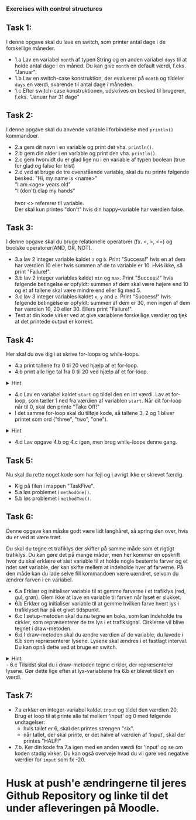 ### Exercises with control structures

## Task 1: 
I denne opgave skal du lave en switch, som printer antal dage i de forskellige måneder.
- 1.a Lav en variabel `month` af typen String og en anden variabel `days` til at holde antal dage i en måned.
Du kan give `month` en default værdi, f.eks. "Januar".
- 1.b Lav en switch-case konstruktion, der evaluerer på `month` og tildeler `days` en værdi, svarende til antal dage i måneden.
- 1.c Efter switch-case konstruktionen, udskrives en besked til brugeren, f.eks. "Januar har 31 dage"

## Task 2: 
I denne opgave skal du anvende variable i forbindelse med <code>println()</code> kommandoer.
- 2.a gem dit navn i en variable og print det vha. <code>println()</code>.
- 2.b gem din alder i en variable og print den vha. <code>println()</code>.
- 2.c gem hvorvidt du er glad lige nu i en variable af typen boolean (true for glad og false for trist) 
- 2.d ved at bruge de tre ovenstående variable, skal du nu printe følgende besked:
    "Hi, my name is \<name\>" <br />
    "I am \<age\> years old" <br />
    "I (don't) clap my hands" <br />
                                <br />
    hvor \<\> refererer til variable. <br />
    Der skal kun printes "don't" hvis din happy-variable har værdien false. <br />
                                
## Task 3:
I denne opgave skal du bruge relationelle operatorer (fx. <, >, <=) og boolske operatorer(AND, OR, NOT).

- 3.a lav 2 integer variable kaldet `a` og `b`. Print "Success!" hvis en af dem har værdien 10 eller hvis summen af de to variable er 10. Hvis ikke, så print "Failure!".
- 3.b lav 2 integer variables kaldet `min` og `max`. Print "Success!" hvis følgende betingelse er opfyldt: summen af dem skal være højere end 10 og et af tallene skal være mindre end eller lig med 5.
- 3.c lav 3 integer variables kaldet `x`, `y` and `z`. Print "Success!" hvis følgende betingelse er opfyldt: summen af dem er 30, men ingen af dem har værdien 10, 20 eller 30. Ellers print "Failure!".
- Test at din kode virker ved at give variablene forskellige værdier og tjek at det printede output er korrekt. 

 

## Task 4: 
Her skal du øve dig i at skrive for-loops og while-loops. 
- 4.a print tallene fra 0 til 20 ved hjælp af et for-loop.
- 4.b print alle lige tal fra 0 til 20 ved hjælp af et for-loop. 
<details>
        <summary>
           Hint
        </summary>
        google 'java modulus even number'
    </details>  

- 4.c Lav en variabel kaldet `start` og tildel den en int værdi. Lav et for-loop, som tæller 1 ned fra værdien af variablen `start`. Når dit for-loop når til 0, skal den printe "Take Off!"
- I det samme for-loop skal du tilføje kode, så tallene 3, 2 og 1 bliver printet som ord ("three", "two", "one").

<details>
        <summary>
           Hint
        </summary>
<code>
String counterAsString=""; <br>
switch(i){ <br>
   case 3: counterAsString = "three" <br>
   ...
}    
</code>code>
</details> 

- 4.d Lav opgave 4.b og 4.c igen, men brug while-loops denne gang. 


## Task 5: 
Nu skal du rette noget kode som har fejl og i øvrigt ikke er skrevet færdig.

- Kig på filen i mappen "TaskFive". 
- 5.a løs problemet i <code>methodOne()</code>.
- 5.b løs problemet i <code>methodTwo()</code>.

## Task 6: 
Denne opgave kan måske godt være lidt langhåret, så spring den over, hvis du er ved at være træt. 

Du skal du tegne et trafiklys der skifter på samme måde som et rigtigt trafiklys. 
Du kan gøre det på mange måder, men her kommer en opskrift hvor du skal erklære et sæt variable til at holde nogle bestemte farver og et ndet sæt variable, der kan skifte mellem at indeholde hver af farverne. 
På den måde kan du lade selve fill kommandoen være uændret, selvom du ændrer farven i en variabel. 

- 6.a Erklær og initialiser variable til at gemme farverne i et trafiklys (red, gul, grøn). Glem ikke at lave en variable til farven når lyset er slukket.
- 6.b Erklær og initialiser variable til at gemme hvilken farve hvert lys i trafiklyset har på et givet tidspunkt. 
- 6.c I setup-metoden skal du nu tegne en boks, som kan indeholde tre cirkler, som repræsenterer de tre lys i et trafiksignal. Cirklerne vil blive tegnet i draw-metoden.
- 6.d I draw-metoden skal du ændre værdien af de variable, du lavede i 6.b som repræsenterer lysene. Lysene skal ændres i et fastlagt interval. Du kan opnå dette ved at bruge en switch.
<details>
        <summary>
           Hint
        </summary>
       switch(frameCount%300){
        ...
       }
    </details> 
- 6.e Tilsidst skal du i draw-metoden tegne cirkler, der repræsenterer lysene. Gør dette lige efter at lys-variablene fra 6.b er blevet tildelt en værdi.


## Task 7: 
- 7.a erklær en integer-variabel kaldet `input` og tildel den værdien 20. Brug et loop til at printe alle tal mellem 'input' og 0 med følgende undtagelser: 
    - hvis tallet er 6, skal der printes strengen "six".
    - når tallet, der skal printe, er det halve af værdien af 'input', skal der printes "HALF!"
- 7.b. Kør din kode fra 7.a igen med en anden værdi for 'input' og se om koden stadig virker. Du kan også overveje hvad du vil gøre ved negative værdier for `input` som fx -20.
    
# Husk at push'e ændringerne til jeres Github Repository og linke til det under afleveringen på Moodle. 

